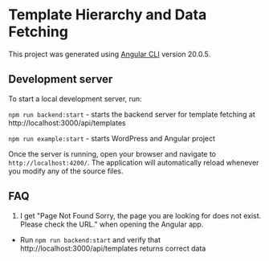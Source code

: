 # Template Hierarchy and Data Fetching

This project was generated using [Angular CLI](https://github.com/angular/angular-cli) version 20.0.5.

## Development server

To start a local development server, run:

`npm run backend:start` - starts the backend server for template fetching at http://localhost:3000/api/templates

`npm run example:start` - starts WordPress and Angular project

Once the server is running, open your browser and navigate to `http://localhost:4200/`. The application will automatically reload whenever you modify any of the source files.

## FAQ
1. I get "Page Not Found
Sorry, the page you are looking for does not exist. Please check the URL." when opening the Angular app.
- Run `npm run backend:start` and verify that http://localhost:3000/api/templates returns correct data